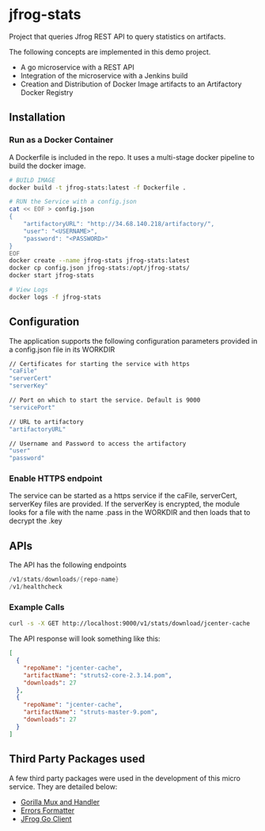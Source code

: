 # jfrog-stats
Project that queries Jfrog REST API to query statistics on artifacts.

The following concepts are implemented in this demo project.

* A go microservice with a REST API
* Integration of the microservice with a Jenkins build
* Creation and Distribution of Docker Image artifacts to an Artifactory Docker Registry

## Installation

### Run as a Docker Container
A Dockerfile is included in the repo. It uses a multi-stage docker pipeline to build the docker image.

```bash
# BUILD IMAGE
docker build -t jfrog-stats:latest -f Dockerfile .

# RUN the Service with a config.json
cat << EOF > config.json
{
    "artifactoryURL": "http://34.68.140.218/artifactory/",
    "user": "<USERNAME>",
    "password": "<PASSWORD>"
}
EOF
docker create --name jfrog-stats jfrog-stats:latest
docker cp config.json jfrog-stats:/opt/jfrog-stats/
docker start jfrog-stats

# View Logs
docker logs -f jfrog-stats
```

## Configuration
The application supports the following configuration parameters provided in a config.json file in its WORKDIR

```bash
// Certificates for starting the service with https
"caFile"
"serverCert"
"serverKey"

// Port on which to start the service. Default is 9000
"servicePort"

// URL to artifactory
"artifactoryURL"

// Username and Password to access the artifactory
"user"
"password"
```

### Enable HTTPS endpoint

The service can be started as a https service if the caFile, serverCert, serverKey files are provided. If the serverKey is encrypted, the module looks for a file with the name <serverkey>.pass in the WORKDIR and then loads that to decrypt the .key

## APIs

The API has the following endpoints

```go
/v1/stats/downloads/{repo-name}
/v1/healthcheck
```

### Example Calls

```bash
curl -s -X GET http://localhost:9000/v1/stats/download/jcenter-cache
```

The API response will look something like this:

```json
[
  {
    "repoName": "jcenter-cache",
    "artifactName": "struts2-core-2.3.14.pom",
    "downloads": 27
  },
  {
    "repoName": "jcenter-cache",
    "artifactName": "struts-master-9.pom",
    "downloads": 27
  }
]
```

## Third Party Packages used

A few third party packages were used in the development of this micro service.
They are detailed below:
- [Gorilla Mux and Handler](github.com/gorilla)
- [Errors Formatter](github.com/pkg/errors)
- [JFrog Go Client](github.com/jfrog/jfrog-client-go)
